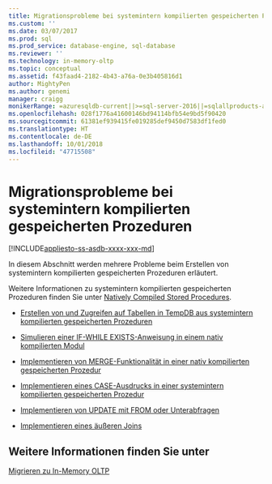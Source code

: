 ```yaml
---
title: Migrationsprobleme bei systemintern kompilierten gespeicherten Prozeduren | Microsoft-Dokumentation
ms.custom: ''
ms.date: 03/07/2017
ms.prod: sql
ms.prod_service: database-engine, sql-database
ms.reviewer: ''
ms.technology: in-memory-oltp
ms.topic: conceptual
ms.assetid: f43faad4-2182-4b43-a76a-0e3b405816d1
author: MightyPen
ms.author: genemi
manager: craigg
monikerRange: =azuresqldb-current||>=sql-server-2016||=sqlallproducts-allversions||>=sql-server-linux-2017||=azuresqldb-mi-current
ms.openlocfilehash: 028f1776a41600146bd94114bfb54e9bd5f90420
ms.sourcegitcommit: 61381ef939415fe019285def9450d7583df1fed0
ms.translationtype: HT
ms.contentlocale: de-DE
ms.lasthandoff: 10/01/2018
ms.locfileid: "47715508"
---
```

# <a name="migration-issues-for-natively-compiled-stored-procedures"></a>Migrationsprobleme bei systemintern kompilierten gespeicherten Prozeduren
[!INCLUDE[appliesto-ss-asdb-xxxx-xxx-md](../../includes/appliesto-ss-asdb-xxxx-xxx-md.md)]

  In diesem Abschnitt werden mehrere Probleme beim Erstellen von systemintern kompilierten gespeicherten Prozeduren erläutert.  
  
 Weitere Informationen zu systemintern kompilierten gespeicherten Prozeduren finden Sie unter [Natively Compiled Stored Procedures](../../relational-databases/in-memory-oltp/natively-compiled-stored-procedures.md).  
  
-   [Erstellen von und Zugreifen auf Tabellen in TempDB aus systemintern kompilierten gespeicherten Prozeduren](../../relational-databases/in-memory-oltp/create-and-access-tables-in-tempdb-from-stored-procedures.md)  
  
-   [Simulieren einer IF-WHILE EXISTS-Anweisung in einem nativ kompilierten Modul](../../relational-databases/in-memory-oltp/simulating-an-if-while-exists-statement-in-a-natively-compiled-module.md)  
  
-   [Implementieren von MERGE-Funktionalität in einer nativ kompilierten gespeicherten Prozedur](../../relational-databases/in-memory-oltp/implementing-merge-functionality-in-a-natively-compiled-stored-procedure.md)  
  
-   [Implementieren eines CASE-Ausdrucks in einer systemintern kompilierten gespeicherten Prozedur](../../relational-databases/in-memory-oltp/implementing-a-case-expression-in-a-natively-compiled-stored-procedure.md)  
  
-   [Implementieren von UPDATE mit FROM oder Unterabfragen](../../relational-databases/in-memory-oltp/implementing-update-with-from-or-subqueries.md)  
  
-   [Implementieren eines äußeren Joins](../../relational-databases/in-memory-oltp/implementing-an-outer-join.md)  
  
## <a name="see-also"></a>Weitere Informationen finden Sie unter  
 [Migrieren zu In-Memory OLTP](../../relational-databases/in-memory-oltp/migrating-to-in-memory-oltp.md)  
  
  
